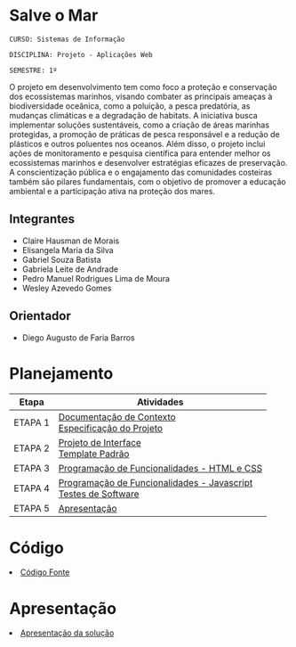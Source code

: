 # Salve o Mar

`CURSO: Sistemas de Informação`

`DISCIPLINA: Projeto - Aplicações Web`

`SEMESTRE: 1º`

O projeto em desenvolvimento tem como foco a proteção e conservação dos ecossistemas marinhos, visando combater as principais ameaças à biodiversidade oceânica, como a poluição, a pesca predatória, as mudanças climáticas e a degradação de habitats. A iniciativa busca implementar soluções sustentáveis, como a criação de áreas marinhas protegidas, a promoção de práticas de pesca responsável e a redução de plásticos e outros poluentes nos oceanos.
Além disso, o projeto inclui ações de monitoramento e pesquisa científica para entender melhor os ecossistemas marinhos e desenvolver estratégias eficazes de preservação. A conscientização pública e o engajamento das comunidades costeiras também são pilares fundamentais, com o objetivo de promover a educação ambiental e a participação ativa na proteção dos mares.

## Integrantes

* Claire Hausman de Morais
* Elisangela Maria da Silva
* Gabriel Souza Batista
* Gabriela Leite de Andrade
* Pedro Manuel Rodrigues Lima de Moura
* Wesley Azevedo Gomes


## Orientador

* Diego Augusto de Faria Barros

# Planejamento

| Etapa         | Atividades |
|  :----:   | ----------- |
| ETAPA 1         |[Documentação de Contexto](docs/context.md) <br> [Especificação do Projeto](docs/especification.md) |
| ETAPA 2         |[Projeto de Interface](docs/interface.md) <br> [Template Padrão](docs/template.md) |
| ETAPA 3         |[Programação de Funcionalidades - HTML e CSS](docs/development.md) |
| ETAPA 4        |[Programação de Funcionalidades - Javascript](docs/development.md) <br> [Testes de Software ](docs/tests.md) |
| ETAPA 5         | [Apresentação](presentation/README.md) |

# Código

<li><a href="src/README.md"> Código Fonte</a></li>

# Apresentação

<li><a href="presentation/README.md"> Apresentação da solução</a></li>
